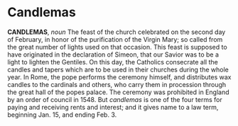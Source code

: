 # Candlemas

**CANDLEMAS**, _noun_ The feast of the church celebrated on the second day of February, in honor of the purification of the Virgin Mary; so called from the great number of lights used on that occasion. This feast is supposed to have originated in the declaration of Simeon, that our Savior was to be a light to lighten the Gentiles. On this day, the Catholics consecrate all the candles and tapers which are to be used in their churches during the whole year. In Rome, the pope performs the ceremony himself, and distributes wax candles to the cardinals and others, who carry them in procession through the great hall of the popes palace. The ceremony was prohibited in England by an order of council in 1548. But _candlemas_ is one of the four terms for paying and receiving rents and interest; and it gives name to a law term, beginning Jan. 15, and ending Feb. 3.